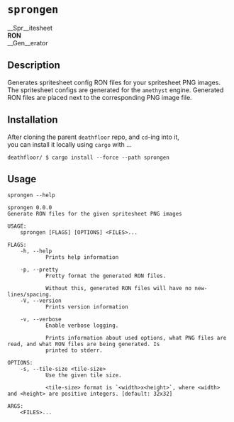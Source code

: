 # `sprongen`
__Spr__itesheet  
__RON__  
__Gen__erator

## Description
Generates spritesheet config RON files for your spritesheet PNG images.
The spritesheet configs are generated for the `amethyst` engine.
Generated RON files are placed next to the corresponding PNG image file.

## Installation
After cloning the parent `deathfloor` repo, and `cd`-ing into it,  
you can install it locally using `cargo` with ...
```
deathfloor/ $ cargo install --force --path sprongen
```

## Usage
```
sprongen --help
```

```
sprongen 0.0.0
Generate RON files for the given spritesheet PNG images

USAGE:
    sprongen [FLAGS] [OPTIONS] <FILES>...

FLAGS:
    -h, --help
            Prints help information

    -p, --pretty
            Pretty format the generated RON files.

            Without this, generated RON files will have no new-lines/spacing.
    -V, --version
            Prints version information

    -v, --verbose
            Enable verbose logging.

            Prints information about used options, what PNG files are read, and what RON files are being generated. Is
            printed to stderr.

OPTIONS:
    -s, --tile-size <tile-size>
            Use the given tile size.

            <tile-size> format is `<width>x<height>`, where <width> and <height> are positive integers. [default: 32x32]

ARGS:
    <FILES>...

```

